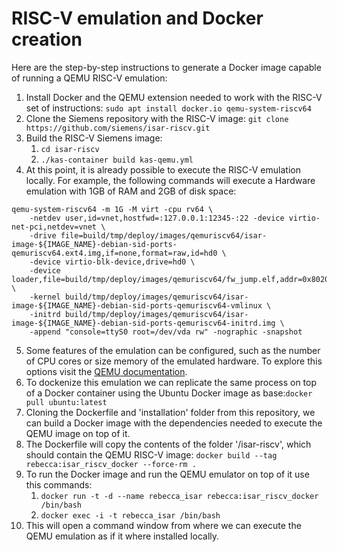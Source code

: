 # RISC-V emulation and Docker creation

Here are the step-by-step instructions to generate a Docker image capable of running a QEMU RISC-V emulation:

1. Install Docker and the QEMU extension needed to work with the RISC-V set of instructions:
    ```sudo apt install docker.io qemu-system-riscv64```
2. Clone the Siemens repository with the RISC-V image: ```git clone https://github.com/siemens/isar-riscv.git ```
3. Build the RISC-V Siemens image: 
   1. ```cd isar-riscv```
   2. ```./kas-container build kas-qemu.yml```
4. At this point, it is already possible to execute the RISC-V emulation locally. For example, the following commands will execute a Hardware emulation with 1GB of RAM and 2GB of disk space:
```export IMAGE_NAME=base
qemu-system-riscv64 -m 1G -M virt -cpu rv64 \
    -netdev user,id=vnet,hostfwd=:127.0.0.1:12345-:22 -device virtio-net-pci,netdev=vnet \
    -drive file=build/tmp/deploy/images/qemuriscv64/isar-image-${IMAGE_NAME}-debian-sid-ports-qemuriscv64.ext4.img,if=none,format=raw,id=hd0 \
    -device virtio-blk-device,drive=hd0 \
    -device loader,file=build/tmp/deploy/images/qemuriscv64/fw_jump.elf,addr=0x80200000 \
    -kernel build/tmp/deploy/images/qemuriscv64/isar-image-${IMAGE_NAME}-debian-sid-ports-qemuriscv64-vmlinux \
    -initrd build/tmp/deploy/images/qemuriscv64/isar-image-${IMAGE_NAME}-debian-sid-ports-qemuriscv64-initrd.img \
    -append "console=ttyS0 root=/dev/vda rw" -nographic -snapshot
```
5. Some features of the emulation can be configured, such as the number of CPU cores or size memory of the emulated hardware. To explore this options visit the [QEMU documentation](https://www.qemu.org/docs/master/).
6. To dockenize this emulation we can replicate the same process on top of a Docker container using the Ubuntu Docker image as base:```docker pull ubuntu:latest```
7. Cloning the Dockerfile and 'installation' folder from this repository, we can build a Docker image with the dependencies needed to execute the QEMU image on top of it.
8. The Dockerfile will copy the contents of the folder '/isar-riscv', which should contain the QEMU RISC-V image: ```docker build --tag rebecca:isar_riscv_docker --force-rm .```
9. To run the Docker image and run the QEMU emulator on top of it use this commands:
    1. ```docker run -t -d --name rebecca_isar rebecca:isar_riscv_docker /bin/bash```
    2. ```docker exec -i -t rebecca_isar /bin/bash```
10. This will open a command window from where we can execute the QEMU emulation as if it where installed locally.